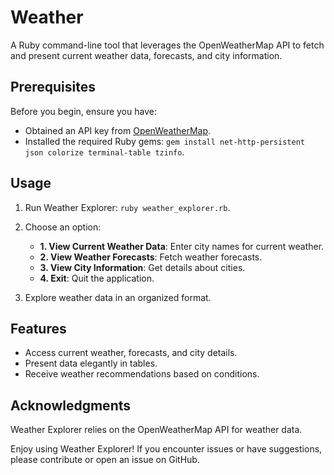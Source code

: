 # Weather

A Ruby command-line tool that leverages the OpenWeatherMap API to fetch and present current weather data, forecasts, and city information.

## Prerequisites

Before you begin, ensure you have:

- Obtained an API key from [OpenWeatherMap](https://openweathermap.org/).
- Installed the required Ruby gems: `gem install net-http-persistent json colorize terminal-table tzinfo`.

## Usage

1. Run Weather Explorer: `ruby weather_explorer.rb`.

2. Choose an option:
   - **1. View Current Weather Data**: Enter city names for current weather.
   - **2. View Weather Forecasts**: Fetch weather forecasts.
   - **3. View City Information**: Get details about cities.
   - **4. Exit**: Quit the application.

3. Explore weather data in an organized format.

## Features

- Access current weather, forecasts, and city details.
- Present data elegantly in tables.
- Receive weather recommendations based on conditions.

## Acknowledgments

Weather Explorer relies on the OpenWeatherMap API for weather data.

Enjoy using Weather Explorer! If you encounter issues or have suggestions, please contribute or open an issue on GitHub.

